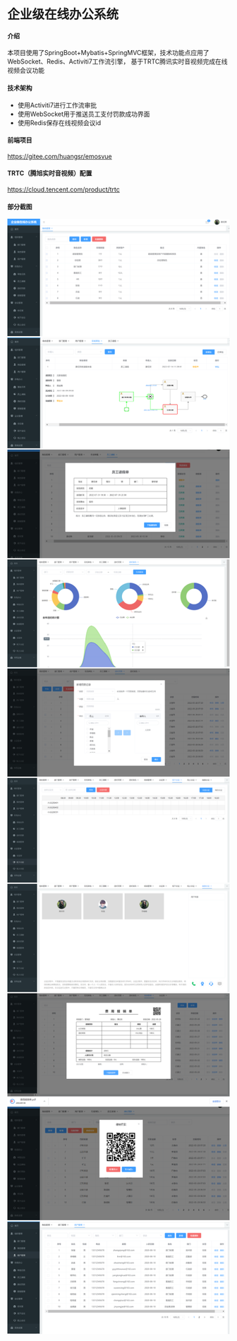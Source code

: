 
# 企业级在线办公系统

#### 介绍
本项目使用了SpringBoot+Mybatis+SpringMVC框架，技术功能点应用了WebSocket、Redis、Activiti7工作流引擎，
基于TRTC腾讯实时音视频完成在线视频会议功能

#### 技术架构
- 使用Activiti7进行工作流审批
- 使用WebSocket用于推送员工支付罚款成功界面
- 使用Redis保存在线视频会议id

#### 前端项目
https://gitee.com/huangsr/emosvue

#### TRTC（腾旭实时音视频）配置
https://cloud.tencent.com/product/trtc

#### 部分截图
![主页面](emos/主页面.png)
![主页面](emos/任务审批.png)
![主页面](emos/员工请假单.png)
![主页面](emos/报表统计.png)
![主页面](emos/新增模块样式图.png)
![主页面](emos/线下会议.png)
![主页面](emos/线上会议.png)
![主页面](emos/费用报销单.png)
![主页面](emos/违纪罚款.png)
![主页面](emos/部门管理.png)
